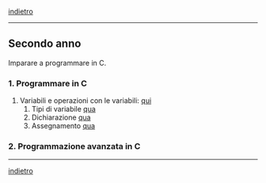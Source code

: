 [indietro](/readme.md)

---

## Secondo anno
Imparare a programmare in C.

### 1. Programmare in C
1. Variabili e operazioni con le variabili: [qui](./Variabili/variabili.md)
   1. Tipi di variabile [qua](./Variabili/datatypes.md)
   2. Dichiarazione [qua](./Variabili/declaration.md)
   3. Assegnamento [qua](./Variabili/assignment.md)

### 2. Programmazione avanzata in C

---
[indietro](/readme.md)